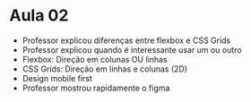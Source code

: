 # Aula 02

- Professor explicou diferenças entre flexbox e CSS Grids
- Professor explicou quando é interessante usar um ou outro
- Flexbox: Direção em colunas OU linhas
- CSS Grids: Direção em linhas e colunas (2D)
- Design mobile first
- Professor mostrou rapidamente o figma
